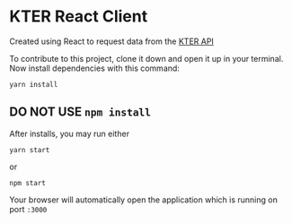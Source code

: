 # KTER React Client

Created using React to request data from the [KTER API](https://github.com/joekennerly/kterapi)

To contribute to this project, clone it down and open it up in your terminal. Now install dependencies with this command:
```
yarn install
```
## **DO NOT USE `npm install`**

After installs, you may run either
```
yarn start
```
or
```
npm start
```
Your browser will automatically open the application which is running on port `:3000`